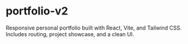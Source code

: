 # portfolio-v2

Responsive personal portfolio built with React, Vite, and Tailwind CSS. Includes routing, project showcase, and a clean UI.
